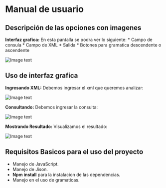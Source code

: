 # Manual de usuario

## Descripción de las opciones con imagenes

**Interfaz grafica:** En esta pantalla se podra ver lo siguiente:
    * Campo de consula
    * Campo de XML 
    * Salida
    * Botones para gramatica descendente o ascendente

![Image text](https://github.com/vinor555/tytusx/blob/main/20211SVAC/G01/img/xml1.png)

## Uso de interfaz grafica

**Ingresando XML:** Debemos ingresar el xml que queremos analizar:

![Image text](https://github.com/vinor555/tytusx/blob/main/20211SVAC/G01/img/xml2.png)

**Consultando:** Debemos ingresar la consulta:

![Image text](https://github.com/vinor555/tytusx/blob/main/20211SVAC/G01/img/xml3.png)

**Mostrando Resultado:** Visualizamos el resultado:

![Image text](https://github.com/vinor555/tytusx/blob/main/20211SVAC/G01/img/xml4.png)



## Requisitos Basicos para el uso del proyecto
* Manejo de JavaScript.
* Manejo de Jison.
* **Npm install** para la instalacion de las dependencias.
* Manejo en el uso de gramaticas.